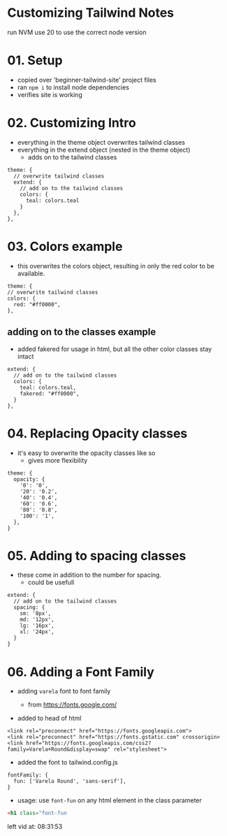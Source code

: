 # Customizing Tailwind Notes
run NVM use 20 to use the correct node version

# 01. Setup
- copied over 'beginner-tailwind-site' project files
- ran `npm i` to install node dependencies
- verifies site is working

# 02. Customizing Intro
- everything in the theme object overwrites tailwind classes
- everything in the extend object (nested in the theme object)
  - adds on to the tailwind classes
``` JS tailwind.config.js
theme: {
  // overwrite tailwind classes
  extend: {
    // add on to the tailwind classes
    colors: {
      teal: colors.teal
    }
  },
},
```

# 03. Colors example
- this overwrites the colors object, resulting in only the red color to be available.
```JS tailwind.config.js
theme: {
// overwrite tailwind classes
colors: {
  red: "#ff0000",
},
```

## adding on to the classes example
- added fakered for usage in html, but all the other color classes stay intact
``` JS tailwind.config.js
extend: {
  // add on to the tailwind classes
  colors: {
    teal: colors.teal,
    fakered: "#ff0000",
  }
},
```

# 04. Replacing Opacity classes
- it's easy to overwrite the opacity classes like so
  - gives more flexibility
``` JS tailwind.config.js
theme: {
  opacity: {
    '0': '0',
    '20': '0.2',
    '40': '0.4',
    '60': '0.6',
    '80': '0.8',
    '100': '1',
  },
}
```

# 05. Adding to spacing classes
- these come in addition to the number for spacing.
  - could be usefull
``` JS tailwind.config.js
extend: {
  // add on to the tailwind classes
  spacing: {
    sm: '8px',
    md: '12px',
    lg: '16px',
    xl: '24px',
  }
}
```

# 06. Adding a Font Family
- adding `varela` font to font family
  - from https://fonts.google.com/

- added to head of html
``` HTM index.html
<link rel="preconnect" href="https://fonts.googleapis.com">
<link rel="preconnect" href="https://fonts.gstatic.com" crossorigin>
<link href="https://fonts.googleapis.com/css2?family=Varela+Round&display=swap" rel="stylesheet">
```

- added the font to tailwind.config.js
``` JS tailwind.config.js
fontFamily: {
  fun: ['Varela Round', 'sans-serif'],
}
```
- usage: use `font-fun` on any html element in the class parameter
``` HTML
<h1 class="font-fun
```




left vid at: 08:31:53
